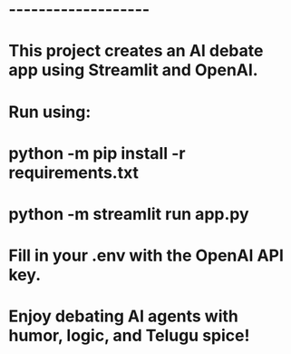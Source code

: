 # -------------------
# This project creates an AI debate app using Streamlit and OpenAI.
# Run using:
#   python -m pip install -r requirements.txt
#   python -m streamlit run app.py
# Fill in your .env with the OpenAI API key.
# Enjoy debating AI agents with humor, logic, and Telugu spice!